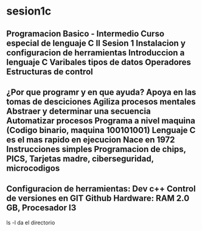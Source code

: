 # sesion1c
Programacion Basico - Intermedio
Curso especial de lenguaje C II
Sesion 1
Instalacion y configuracion de herramientas
Introduccion a lenguaje C
Varibales tipos de datos
Operadores
Estructuras de control
--------------------------------------------------------------
¿Por que programr y en que ayuda?
Apoya en las tomas de desciciones 
Agiliza procesos mentales
Abstraer y determinar una secuencia 
Automatizar procesos
Programa a nivel maquina (Codigo binario, maquina 100101001)
Lenguaje C es el mas rapido en ejecucion
Nace en 1972
Instrucciones simples
Programacion de chips, PICS, Tarjetas madre, ciberseguridad, microcodigos
--------------------------------------------------------------
Configuracion de herramientas:
Dev c++
Control de versiones en GIT
Github
Hardware: RAM 2.0 GB, Procesador I3
--------------------------------------------
ls -l da el directorio
